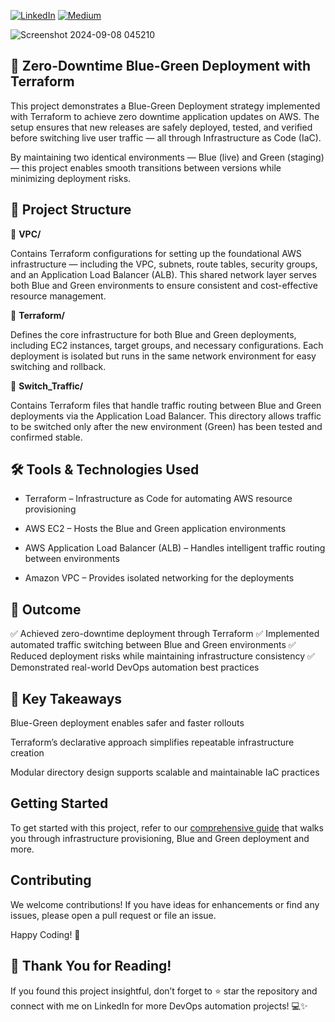 [![LinkedIn](https://img.shields.io/badge/Connect%20with%20me%20on-LinkedIn-blue.svg)](https://www.linkedin.com/in/gyenoch/)
[![Medium](https://img.shields.io/badge/Medium-12100E?style=for-the-badge&logo=medium&logoColor=white)](https://medium.com/@www.gyenoch)

![Screenshot 2024-09-08 045210](https://github.com/user-attachments/assets/9fa3020e-2a7d-481c-981b-82ce54ebbaf2)

## 🚀 Zero-Downtime Blue-Green Deployment with Terraform

This project demonstrates a Blue-Green Deployment strategy implemented with Terraform to achieve zero downtime application updates on AWS. The setup ensures that new releases are safely deployed, tested, and verified before switching live user traffic — all through Infrastructure as Code (IaC).

By maintaining two identical environments — Blue (live) and Green (staging) — this project enables smooth transitions between versions while minimizing deployment risks.

## 🧩 Project Structure

📁 **VPC/**

Contains Terraform configurations for setting up the foundational AWS infrastructure — including the VPC, subnets, route tables, security groups, and an Application Load Balancer (ALB).
This shared network layer serves both Blue and Green environments to ensure consistent and cost-effective resource management.

📁 **Terraform/**

Defines the core infrastructure for both Blue and Green deployments, including EC2 instances, target groups, and necessary configurations.
Each deployment is isolated but runs in the same network environment for easy switching and rollback.

📁 **Switch_Traffic/**

Contains Terraform files that handle traffic routing between Blue and Green deployments via the Application Load Balancer.
This directory allows traffic to be switched only after the new environment (Green) has been tested and confirmed stable.

## 🛠️ Tools & Technologies Used

- Terraform – Infrastructure as Code for automating AWS    resource provisioning

- AWS EC2 – Hosts the Blue and Green application environments

- AWS Application Load Balancer (ALB) – Handles intelligent traffic routing between environments

- Amazon VPC – Provides isolated networking for the deployments

## 🎯 Outcome
✅ Achieved zero-downtime deployment through Terraform
✅ Implemented automated traffic switching between Blue and Green environments
✅ Reduced deployment risks while maintaining infrastructure consistency
✅ Demonstrated real-world DevOps automation best practices

## 🧠 Key Takeaways
Blue-Green deployment enables safer and faster rollouts

Terraform’s declarative approach simplifies repeatable infrastructure creation

Modular directory design supports scalable and maintainable IaC practices


## Getting Started
To get started with this project, refer to our [comprehensive guide](https://medium.com/@www.gyenoch/zero-downtime-deployments-made-simple-blue-green-architecture-with-terraform-workspaces-8a4f997d5e1a) that walks you through infrastructure provisioning, Blue and Green deployment and more.

## Contributing
We welcome contributions! If you have ideas for enhancements or find any issues, please open a pull request or file an issue.

Happy Coding! 🚀

## 🙏 Thank You for Reading!
If you found this project insightful, don’t forget to ⭐ star the repository and connect with me on LinkedIn
 for more DevOps automation projects! 💻✨